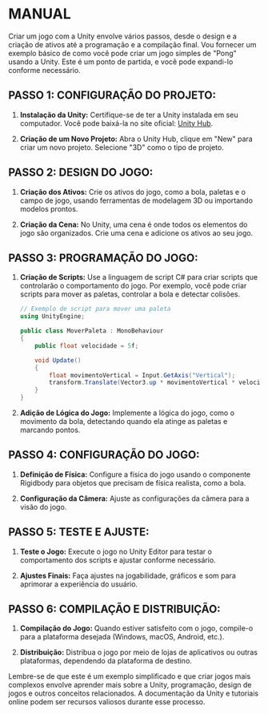 # MANUAL
Criar um jogo com a Unity envolve vários passos, desde o design e a criação de ativos até a programação e a compilação final. Vou fornecer um exemplo básico de como você pode criar um jogo simples de "Pong" usando a Unity. Este é um ponto de partida, e você pode expandi-lo conforme necessário.

## PASSO 1: CONFIGURAÇÃO DO PROJETO:
1. **Instalação da Unity:**
   Certifique-se de ter a Unity instalada em seu computador. Você pode baixá-la no site oficial: [Unity Hub](https://unity.com/).

2. **Criação de um Novo Projeto:**
   Abra o Unity Hub, clique em "New" para criar um novo projeto. Selecione "3D" como o tipo de projeto.

## PASSO 2: DESIGN DO JOGO:
1. **Criação dos Ativos:**
   Crie os ativos do jogo, como a bola, paletas e o campo de jogo, usando ferramentas de modelagem 3D ou importando modelos prontos.

2. **Criação da Cena:**
   No Unity, uma cena é onde todos os elementos do jogo são organizados. Crie uma cena e adicione os ativos ao seu jogo.

## PASSO 3: PROGRAMAÇÃO DO JOGO:
1. **Criação de Scripts:**
   Use a linguagem de script C# para criar scripts que controlarão o comportamento do jogo. Por exemplo, você pode criar scripts para mover as paletas, controlar a bola e detectar colisões.

   ```csharp
   // Exemplo de script para mover uma paleta
   using UnityEngine;

   public class MoverPaleta : MonoBehaviour
   {
       public float velocidade = 5f;

       void Update()
       {
           float movimentoVertical = Input.GetAxis("Vertical");
           transform.Translate(Vector3.up * movimentoVertical * velocidade * Time.deltaTime);
       }
   }
   ```

2. **Adição de Lógica do Jogo:**
   Implemente a lógica do jogo, como o movimento da bola, detectando quando ela atinge as paletas e marcando pontos.

## PASSO 4: CONFIGURAÇÃO DO JOGO:
1. **Definição de Física:**
   Configure a física do jogo usando o componente Rigidbody para objetos que precisam de física realista, como a bola.

2. **Configuração da Câmera:**
   Ajuste as configurações da câmera para a visão do jogo.

## PASSO 5: TESTE E AJUSTE:
1. **Teste o Jogo:**
   Execute o jogo no Unity Editor para testar o comportamento dos scripts e ajustar conforme necessário.

2. **Ajustes Finais:**
   Faça ajustes na jogabilidade, gráficos e som para aprimorar a experiência do usuário.

## PASSO 6: COMPILAÇÃO E DISTRIBUIÇÃO:
1. **Compilação do Jogo:**
   Quando estiver satisfeito com o jogo, compile-o para a plataforma desejada (Windows, macOS, Android, etc.).

2. **Distribuição:**
   Distribua o jogo por meio de lojas de aplicativos ou outras plataformas, dependendo da plataforma de destino.

Lembre-se de que este é um exemplo simplificado e que criar jogos mais complexos envolve aprender mais sobre a Unity, programação, design de jogos e outros conceitos relacionados. A documentação da Unity e tutoriais online podem ser recursos valiosos durante esse processo.